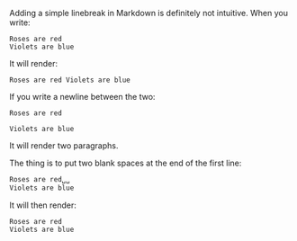 <!-- 
.. title: Markdown linebreaks
.. slug: markdown-linebreaks
.. date: 2014-08-23T09:06:15+02:00
.. tags: markdown, syntax
.. link: 
.. description: 
.. type: text
-->

Adding a simple linebreak in Markdown is definitely not intuitive.
When you write:

```
Roses are red
Violets are blue
```

It will render:

```
Roses are red Violets are blue
```

If you write a newline between the two:

```
Roses are red

Violets are blue
```

It will render two paragraphs.

The thing is to put two blank spaces at the end of the first line:

```latex
Roses are red␣␣
Violets are blue
```

It will then render:

```
Roses are red
Violets are blue
```
